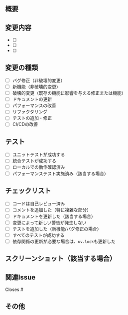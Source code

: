 ## 概要
<!-- このPRで解決する問題や追加する機能について簡潔に説明してください -->

## 変更内容
<!-- 具体的な変更内容をリストアップしてください -->
- [ ]
- [ ]
- [ ]

## 変更の種類
<!-- 該当するものにチェックを入れてください -->
- [ ] バグ修正（非破壊的変更）
- [ ] 新機能（非破壊的変更）
- [ ] 破壊的変更（既存の機能に影響を与える修正または機能）
- [ ] ドキュメントの更新
- [ ] パフォーマンスの改善
- [ ] リファクタリング
- [ ] テストの追加・修正
- [ ] CI/CDの改善

## テスト
<!-- 実施したテストについて説明してください -->
- [ ] ユニットテストが成功する
- [ ] 統合テストが成功する
- [ ] ローカルでの動作確認済み
- [ ] パフォーマンステスト実施済み（該当する場合）

## チェックリスト
<!-- PRを提出する前に、以下の項目を確認してください -->
- [ ] コードは自己レビュー済み
- [ ] コメントを追加した（特に複雑な部分）
- [ ] ドキュメントを更新した（該当する場合）
- [ ] 変更によって新しい警告が発生しない
- [ ] テストを追加した（新機能/バグ修正の場合）
- [ ] すべてのテストが成功する
- [ ] 依存関係の更新が必要な場合は、`uv.lock`も更新した

## スクリーンショット（該当する場合）
<!-- UIの変更がある場合は、スクリーンショットを添付してください -->

## 関連Issue
<!-- 関連するIssueがある場合は、リンクを記載してください -->
Closes #

## その他
<!-- レビュアーに伝えたいことがあれば記載してください -->
